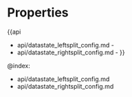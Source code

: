 Properties
==========

{{api
- api/datastate_leftsplit_config.md - 
- api/datastate_rightsplit_config.md - 
}}

@index:
- api/datastate_leftsplit_config.md
- api/datastate_rightsplit_config.md

